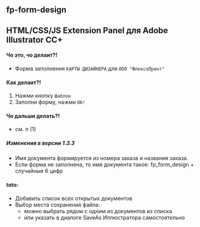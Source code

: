 fp-form-design
---
HTML/CSS/JS Extension Panel для Adobe Illustrator CC+
----

#### Чо это, чо делаит?! ####
* Форма заполнения `КАРТЫ ДИЗАЙНЕРА` для `ООО "ФлексоПринт"`
#### Как делаит?! ####
 1. Нажми кнопку  `Шаблон`
 2. Заполни форму, нажми `OK!`
#### Чо дальши делать?! ####
* см. п (1)

##### Изменения в версии 1.3.3
 * Имя документа формируется из номера заказа и названия заказа.
 * Если форма не заполнена, то имя документа такое: fp_form_design + случайные 6 цифр
 
#### toto:
 * Добавить список всех открытых документов
 * Выбор места сохранения файла: 
   * можно выбрать рядом с одним из документов из списка
   * или указать в диалоге SaveAs Иллюстратора самостоятельно